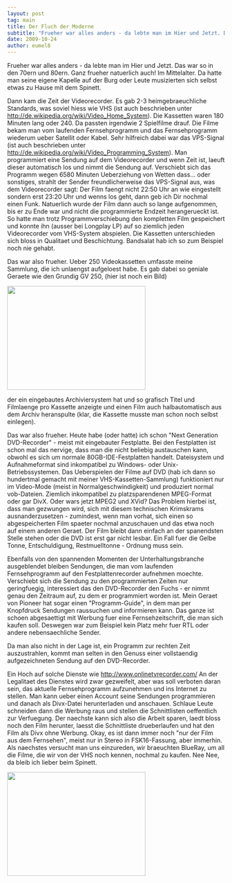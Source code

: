 ```yaml
---
layout: post
tag: main
title: Der Fluch der Moderne
subtitle: "Frueher war alles anders - da lebte man im Hier und Jetzt. Das war so in den 70ern und 80ern. Ganz frueher natuerlich auch! Im Mittelalter. Da hatte man seine eigene Kapelle auf der Burg oder Leute musizierten sich selbst etwas zu Hause mit dem Spinett.&hellip;"
date: 2009-10-24
author: eumel8
---
```


Frueher war alles anders - da lebte man im Hier und Jetzt. Das war so in den 70ern und 80ern. Ganz frueher natuerlich auch! Im Mittelalter. Da hatte man seine eigene Kapelle auf der Burg oder Leute musizierten sich selbst etwas zu Hause mit dem Spinett.

Dann kam die Zeit der Videorecorder. Es gab 2-3 heimgebraeuchliche Standards, was soviel hiess wie VHS (ist auch beschrieben unter http://de.wikipedia.org/wiki/Video_Home_System). Die Kassetten waren 180 Minuten lang oder 240. Da passten irgendwie 2 Spielfilme drauf. Die Filme bekam man vom laufenden Fernsehprogramm und das Fernsehprogramm wiederum ueber Satellit oder Kabel. Sehr hilfreich dabei war das VPS-Signal (ist auch beschrieben unter http://de.wikipedia.org/wiki/Video_Programming_System). Man programmiert eine Sendung auf dem Videorecorder und wenn Zeit ist, laeuft dieser automatisch los und nimmt die Sendung auf. Verschiebt sich das Programm wegen 6580 Minuten Ueberziehung von Wetten dass... oder sonstiges, strahlt der Sender freundlicherweise das VPS-Signal aus, was dem Videorecorder sagt: Der Film faengt nicht 22:50 Uhr an wie eingestellt sondern erst 23:20 Uhr und wenns los geht, dann geb ich Dir nochmal einen Funk. Natuerlich wurde der Film dann auch so lange aufgenommen, bis er zu Ende war und nicht die programmierte Endzeit herangerueckt ist. So hatte man trotz Programmverschiebung den kompletten Film gespeichert und konnte ihn (ausser bei Longplay LP) auf so ziemlich jeden Videorecorder vom VHS-System abspielen. Die Kassetten unterschieden sich bloss in Qualitaet und Beschichtung. Bandsalat hab ich so zum Beispiel noch nie gehabt. 

Das war also frueher. Ueber 250 Videokassetten umfasste meine Sammlung, die ich unlaengst aufgeloest habe. Es gab dabei so geniale Geraete wie den Grundig GV 250, (hier ist noch ein Bild)

<div class="image_block"><img src="http://blog.eumelnet.de/blogs/media/blogs/blog/gv250.jpg" alt="" title="" width="320" height="240" /></div> 

der ein eingebautes Archiviersystem hat und so grafisch Titel und Filmlaenge pro Kassette anzeigte und einen Film auch halbautomatisch aus dem Archiv heranspulte (klar, die Kassette musste man schon noch selbst einlegen). 

Das war also frueher. Heute habe (oder hatte) ich schon "Next Generation DVD-Recorder" - meist mit eingebauter Festplatte. Bei den Festplatten ist schon mal das nervige, dass man die nicht beliebig austauschen kann, obwohl es sich um normale 80GB-IDE-Festplatten handelt. Dateisystem und Aufnahmeformat sind inkompatibel zu Windows- oder Unix-Betriebssystemen. Das Ueberspielen der Filme auf DVD (hab ich dann so hundertmal gemacht mit meiner VHS-Kassetten-Sammlung) funktioniert nur im Video-Mode (meist in Normalgeschwindigkeit) und produziert normal vob-Dateien. Ziemlich inkompatibel zu platzsparendenen MPEG-Format oder gar DivX. Oder wars jetzt MPEG2 und XVid? 
Das Problem hierbei ist, dass man gezwungen wird, sich mit diesem technischen Krimskrams ausnanderzusetzen - zumindest, wenn man vorhat, sich einen so abgespeicherten Film spaeter nochmal anzuschauen und das etwa noch auf einem anderen Geraet. Der Film bleibt dann einfach an der spanendsten Stelle stehen oder die DVD ist erst gar nicht lesbar. Ein Fall fuer die Gelbe Tonne, Entschuldigung, Restmuelltonne - Ordnung muss sein.

Ebenfalls von den spannenden Momenten der Unterhaltungsbranche ausgeblendet bleiben Sendungen, die man vom laufenden Fernsehprogramm auf den Festplattenrecorder aufnehmen moechte. Verschiebt sich die Sendung zu den programmierten Zeiten nur geringfuegig, interessiert das den DVD-Recorder den Fuchs - er nimmt genau den Zeitraum auf, zu dem er programmiert worden ist. Mein Geraet von Pioneer hat sogar einen "Programm-Guide", in dem man per Knopfdruck Sendungen raussuchen und informieren kann. Das ganze ist schoen abgesaettigt mit Werbung fuer eine Fernsehzeitschrift, die man sich kaufen soll. Deswegen war zum Beispiel kein Platz mehr fuer RTL oder andere nebensaechliche Sender. 

Da man also nicht in der Lage ist, ein Programm zur rechten Zeit auszustrahlen, kommt man selten in den Genuss einer vollstaendig aufgezeichneten Sendung auf den DVD-Recorder.

Ein Hoch auf solche Dienste wie http://www.onlinetvrecorder.com/
An der Legalitaet des Dienstes wird zwar gezweifelt, aber was soll verboten daran sein, das aktuelle Fernsehprogramm aufzunehmen und ins Internet zu stellen. Man kann ueber einen Account seine Sendungen programmieren und danach als Divx-Datei herunterladen und anschauen. Schlaue Leute schneiden dann die Werbung raus und stellen die Schnittlisten oeffentlich zur Verfuegung. Der naechste kann sich also die Arbeit sparen, laedt bloss noch den Film herunter, laesst die Schnittliste drueberlaufen und hat den Film als Divx ohne Werbung. Okay, es ist dann immer noch "nur der Film aus dem Fernsehen", meist nur in Stereo in FSK16-Fassung, aber immerhin. Als naechstes versucht man uns einzureden, wir braeuchten BlueRay, um all die Filme, die wir von der VHS noch kennen, nochmal zu kaufen. Nee Nee, da bleib ich lieber beim Spinett.

<div class="image_block"><img src="http://blog.eumelnet.de/blogs/media/blogs/blog/blue_piano.jpg" alt="" title="" width="320" height="240" /></div>
